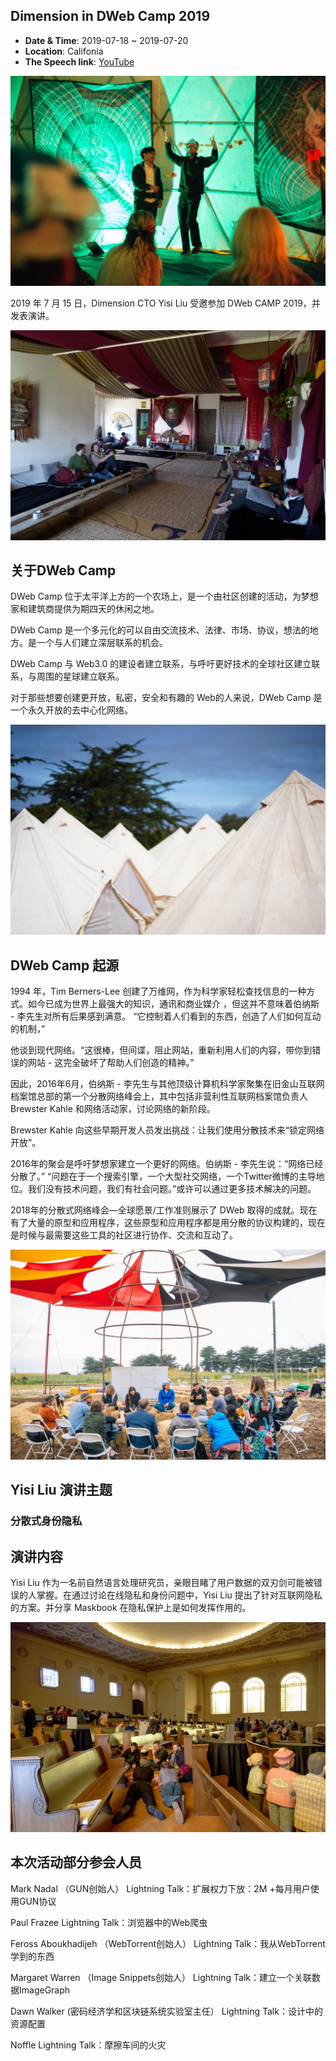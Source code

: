 ## Dimension in DWeb Camp 2019

- **Date & Time**: 2019-07-18 ~ 2019-07-20
- **Location**: Califonia
- **The Speech link**: [YouTube](https://www.youtube.com/watch?v=TAWS-ehZJJY)

![1](/news/img/2/2.jpg)

2019 年 7 月 15 日，Dimension CTO Yisi Liu 受邀参加 DWeb CAMP 2019，并发表演讲。

![1](/news/img/2/1.jpg)

## 关于DWeb Camp

DWeb Camp 位于太平洋上方的一个农场上，是一个由社区创建的活动，为梦想家和建筑商提供为期四天的休闲之地。

DWeb Camp 是一个多元化的可以自由交流技术、法律、市场、协议，想法的地方。是一个与人们建立深层联系的机会。

DWeb Camp 与 Web3.0 的建设者建立联系，与呼吁更好技术的全球社区建立联系，与周围的星球建立联系。

对于那些想要创建更开放，私密，安全和有趣的 Web的人来说，DWeb Camp 是一个永久开放的去中心化网络。

![1](/news/img/2/3.jpg)

## DWeb Camp 起源

1994 年，Tim Berners-Lee 创建了万维网，作为科学家轻松查找信息的一种方式。如今已成为世界上最强大的知识，通讯和商业媒介 ，但这并不意味着伯纳斯 - 李先生对所有后果感到满意。
“它控制着人们看到的东西，创造了人们如何互动的机制，”

他谈到现代网络。“这很棒，但间谍，阻止网站，重新利用人们的内容，带你到错误的网站 - 这完全破坏了帮助人们创造的精神。”

因此，2016年6月，伯纳斯 - 李先生与其他顶级计算机科学家聚集在旧金山互联网档案馆总部的第一个分散网络峰会上，其中包括非营利性互联网档案馆负责人 Brewster Kahle 和网络活动家，讨论网络的新阶段。

Brewster Kahle 向这些早期开发人员发出挑战：让我们使用分散技术来“锁定网络开放”。

2016年的聚会是呼吁梦想家建立一个更好的网络。伯纳斯 - 李先生说：“网络已经分散了。” “问题在于一个搜索引擎，一个大型社交网络，一个Twitter微博的主导地位。我们没有技术问题，我们有社会问题。”或许可以通过更多技术解决的问题。

2018年的分散式网络峰会—全球愿景/工作准则展示了 DWeb 取得的成就。现在有了大量的原型和应用程序，这些原型和应用程序都是用分散的协议构建的，现在是时候与最需要这些工具的社区进行协作、交流和互动了。

![1](/news/img/2/4.jpg)

## Yisi Liu 演讲主题
### 分散式身份隐私

## 演讲内容

Yisi Liu 作为一名前自然语言处理研究员，亲眼目睹了用户数据的双刃剑可能被错误的人掌握。在通过讨论在线隐私和身份问题中，Yisi Liu 提出了针对互联网隐私的方案。并分享 Maskbook 在隐私保护上是如何发挥作用的。

![1](/news/img/2/5.jpg)

## 本次活动部分参会人员

Mark Nadal （GUN创始人）
Lightning Talk：扩展权力下放：2M +每月用户使用GUN协议

Paul Frazee
Lightning Talk：浏览器中的Web爬虫

Feross Aboukhadijeh （WebTorrent创始人）
Lightning Talk：我从WebTorrent学到的东西

Margaret Warren （Image Snippets创始人）
Lightning Talk：建立一个关联数据ImageGraph

Dawn Walker (密码经济学和区块链系统实验室主任）
Lightning Talk：设计中的资源配置

Noffle
Lightning Talk：摩擦车间的火灾
